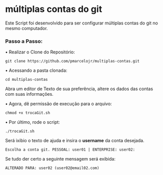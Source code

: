 # múltiplas contas do git #

Este Script foi desenvolvido para ser configurar múltiplas contas do git no mesmo computador.

### Passo a Passo:

• Realizar o Clone do Repositório:
```
git clone https://github.com/pmarcelojr/multiplas-contas.git
```
• Acessando a pasta clonada:
```
cd multiplas-contas
```
Abra um editor de Texto de sua preferência, altere os dados das contas com suas informações.

• Agora, dê permissão de execução para o arquivo:
```
chmod +x trocaGit.sh
```
• Por último, rode o script:
```
./trocaGit.sh
```

Será ixibio o texto de ajuda e insira o **username** da conta desejada.
```
Escolha a conta git. PESSOAL: user01 | ENTERPRISE: user02:
```
Se tudo der certo a seguinte mensagem será exibida:
```
ALTERADO PARA: user02 (user02@email02.com)
```